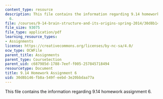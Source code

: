 ```yaml
---
content_type: resource
description: This file contains the information regarding 9.14 homework assignment
  6.
file: /courses/9-14-brain-structure-and-its-origins-spring-2014/30d8b146fb8a549feebd3e20bbdaa77a_MIT9_14S14_Homework6.pdf
file_size: 93075
file_type: application/pdf
learning_resource_types:
- Assignments
license: https://creativecommons.org/licenses/by-nc-sa/4.0/
ocw_type: OCWFile
parent_title: Assignments
parent_type: CourseSection
parent_uid: c687985d-1788-7eef-f005-257845718494
resourcetype: Document
title: 9.14 Homework Assignment 6
uid: 30d8b146-fb8a-549f-eebd-3e20bbdaa77a
---
```

This file contains the information regarding 9.14 homework assignment 6.